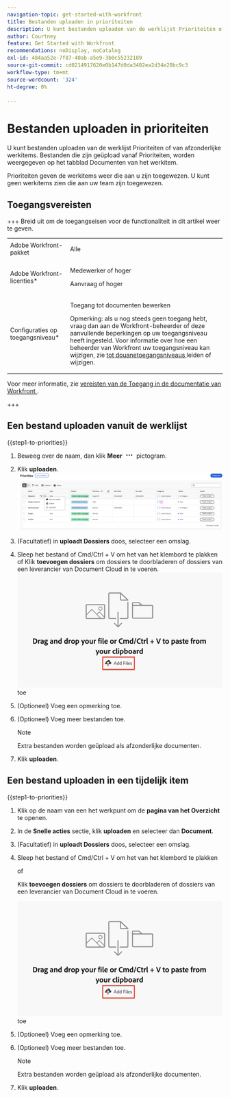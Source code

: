 ```yaml
---
navigation-topic: get-started-with-workfront
title: Bestanden uploaden in prioriteiten
description: U kunt bestanden uploaden van de werklijst Prioriteiten of van afzonderlijke werkitems. Bestanden die zijn geüpload vanaf Prioriteiten, worden weergegeven op het tabblad Documenten van het werkitem.
author: Courtney
feature: Get Started with Workfront
recommendations: noDisplay, noCatalog
exl-id: 484aa52e-7f87-40ab-a5e9-3b0c55232189
source-git-commit: cd0214917620e0b147d0da3402ea2d34e28bc9c3
workflow-type: tm+mt
source-wordcount: '324'
ht-degree: 0%

---
```


# Bestanden uploaden in prioriteiten

U kunt bestanden uploaden van de werklijst Prioriteiten of van afzonderlijke werkitems. Bestanden die zijn geüpload vanaf Prioriteiten, worden weergegeven op het tabblad Documenten van het werkitem.

Prioriteiten geven de werkitems weer die aan u zijn toegewezen. U kunt geen werkitems zien die aan uw team zijn toegewezen.

## Toegangsvereisten

+++ Breid uit om de toegangseisen voor de functionaliteit in dit artikel weer te geven.

<table style="table-layout:auto"> 
 <col> 
 <col> 
 <tbody> 
  <tr> 
   <td role="rowheader">Adobe Workfront-pakket</td> 
   <td> <p>Alle</p> </td> 
  </tr> 
  <tr> 
   <td role="rowheader">Adobe Workfront-licenties*</td> 
   <td> 
   <p>Medewerker of hoger</p> 
   <p>Aanvraag of hoger</p> </td> 
  </tr> 
  <tr> 
   <td role="rowheader">Configuraties op toegangsniveau*</td> 
   <td> <p>Toegang tot documenten bewerken</p> <p>Opmerking: als u nog steeds geen toegang hebt, vraag dan aan de Workfront-beheerder of deze aanvullende beperkingen op uw toegangsniveau heeft ingesteld. Voor informatie over hoe een beheerder van Workfront uw toegangsniveau kan wijzigen, zie <a href="../../administration-and-setup/add-users/configure-and-grant-access/create-modify-access-levels.md" class="MCXref xref"> tot douanetoegangsniveaus </a> leiden of wijzigen.</p> </td> 
  </tr> 
 </tbody> 
</table>

Voor meer informatie, zie [ vereisten van de Toegang in de documentatie van Workfront ](/help/quicksilver/administration-and-setup/add-users/access-levels-and-object-permissions/access-level-requirements-in-documentation.md).

+++

## Een bestand uploaden vanuit de werklijst

{{step1-to-priorities}}

1. Beweeg over de naam, dan klik **Meer** ![ Meer pictogram ](assets/more-icon.png) pictogram.
1. Klik **uploaden**.
   ![ Update, logboektijd, en upload ](assets/update-log-upload.png)
1. (Facultatief) in **uploadt Dossiers** doos, selecteer een omslag.
1. Sleep het bestand of Cmd/Ctrl + V om het van het klembord te plakken
of
Klik **toevoegen dossiers** om dossiers te doorbladeren of dossiers van een leverancier van Document Cloud in te voeren.
   ![ voeg dossiers ](assets/add-files.png) toe
1. (Optioneel) Voeg een opmerking toe.
1. (Optioneel) Voeg meer bestanden toe.

   >[!NOTE]
   >
   >Extra bestanden worden geüpload als afzonderlijke documenten.
1. Klik **uploaden**.

## Een bestand uploaden in een tijdelijk item

{{step1-to-priorities}}

1. Klik op de naam van een het werkpunt om de **pagina van het Overzicht** te openen.
1. In de **Snelle acties** sectie, klik **uploaden** en selecteer dan **Document**.
1. (Facultatief) in **uploadt Dossiers** doos, selecteer een omslag.
1. Sleep het bestand of Cmd/Ctrl + V om het van het klembord te plakken

   of

   Klik **toevoegen dossiers** om dossiers te doorbladeren of dossiers van een leverancier van Document Cloud in te voeren.

   ![ voeg dossiers ](assets/add-files.png) toe

1. (Optioneel) Voeg een opmerking toe.
1. (Optioneel) Voeg meer bestanden toe.

   >[!NOTE]
   >
   >Extra bestanden worden geüpload als afzonderlijke documenten.

1. Klik **uploaden**.
